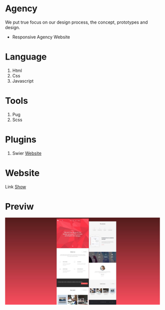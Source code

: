 # Agency

We put true focus on our design process, the concept, prototypes and design.

- Responsive Agency Website

# Language

1. Html
2. Css
3. Javascript

# Tools

1. Pug
2. Scss

# Plugins

1. Swier [Website](https://swiperjs.com/)

# Website

Link [Show](https://tomorrowwebsite.github.io/Agency-1/dist/index.html)

# Previw

![This is an image](https://raw.githubusercontent.com/tomorrowWebsite/Agency-1/main/project/images/preview.jpg)
